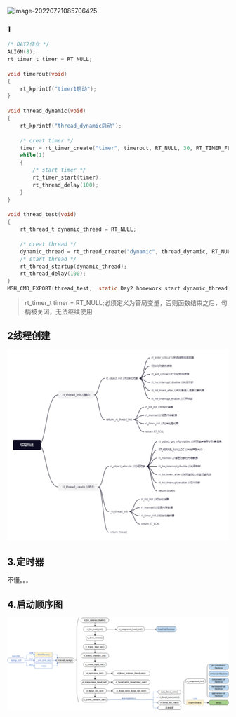 ![image-20220721085706425](作业.assets/image-20220721085706425.png)

### 1

```c
/* DAY2作业 */
ALIGN(8);
rt_timer_t timer = RT_NULL;

void timerout(void)
{
    rt_kprintf("timer1启动");
}

void thread_dynamic(void)
{
    rt_kprintf("thread_dynamic启动");

    /* creat timer */
    timer = rt_timer_create("timer", timerout, RT_NULL, 30, RT_TIMER_FLAG_PERIODIC);
    while(1)
    {
        /* start timer */
        rt_timer_start(timer);
        rt_thread_delay(100);
    }
}

void thread_test(void)
{
    rt_thread_t dynamic_thread = RT_NULL;

    /* creat thread */
    dynamic_thread = rt_thread_create("dynamic", thread_dynamic, RT_NULL, 2048, 16, 500);
    /* start thread */
    rt_thread_startup(dynamic_thread);
    rt_thread_delay(100);
}
MSH_CMD_EXPORT(thread_test,  static Day2 homework start dynamic_thread);
```

>   rt_timer_t timer = RT_NULL;必须定义为管局变量，否则函数结束之后，句柄被关闭，无法继续使用

## 2线程创建

![rt_timer_create](作业.assets/rt_timer_create.png)

## 3.定时器

不懂。。。

## 4.启动顺序图

![启动流程](作业.assets/rtt_startup.png)